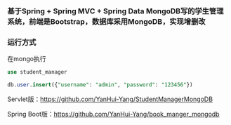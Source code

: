 ### 基于Spring + Spring MVC + Spring Data MongoDB写的学生管理系统，前端是Bootstrap，数据库采用MongoDB，实现增删改



### 运行方式

在mongo执行

```sql
use student_manager

db.user.insert({"username": "admin", "password": "123456"})
```



Servlet版：https://github.com/YanHui-Yang/StudentManagerMongoDB

Spring Boot版：https://github.com/YanHui-Yang/book_manger_mongodb